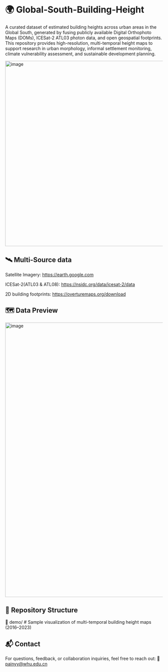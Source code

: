 # 🌍 Global-South-Building-Height
A curated dataset of estimated building heights across urban areas in the Global South, generated by fusing publicly available Digital Orthophoto Maps (DOMs), ICESat-2 ATL03 photon data, and open geospatial footprints. This repository provides high-resolution, multi-temporal height maps to support research in urban morphology, informal settlement monitoring, climate vulnerability assessment, and sustainable development planning.

<img width="590" alt="image" src="https://github.com/user-attachments/assets/a9f7121d-a8d7-4feb-a42b-e1be5db25b6d" />

## 🛰 Multi-Source data
Satellite Imagery: https://earth.google.com

ICESat-2(ATL03 & ATL08): https://nsidc.org/data/icesat-2/data

2D building footprints: https://overturemaps.org/download

## 🗺️ Data Preview
<img width="874" alt="image" src="https://github.com/user-attachments/assets/4e3e0d92-b1f7-413e-a41f-303c9b78e631" />

## 📁 Repository Structure
📂 demo/                  # Sample visualization of multi-temporal building height maps (2016–2023)

## 📬 Contact
For questions, feedback, or collaboration inquiries, feel free to reach out:
📧 painyy@whu.edu.cn
